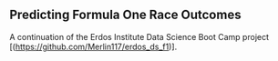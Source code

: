 ## Predicting Formula One Race Outcomes 
A continuation of the Erdos Institute Data Science Boot Camp project [(https://github.com/Merlin117/erdos_ds_f1)]. 
